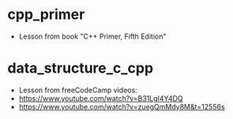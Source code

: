 # cpp_primer
- Lesson from book "C++ Primer, Fifth Edition"

# data_structure_c_cpp
- Lesson from freeCodeCamp videos:
- https://www.youtube.com/watch?v=B31LgI4Y4DQ
- https://www.youtube.com/watch?v=zuegQmMdy8M&t=12556s